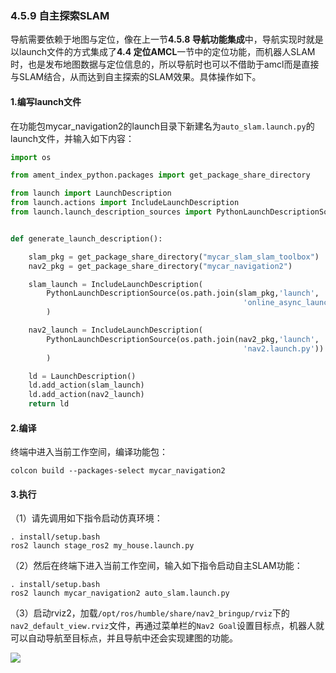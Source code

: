 ### 4.5.9 自主探索SLAM

导航需要依赖于地图与定位，像在上一节**4.5.8 导航功能集成**中，导航实现时就是以launch文件的方式集成了**4.4 定位AMCL**一节中的定位功能，而机器人SLAM时，也是发布地图数据与定位信息的，所以导航时也可以不借助于amcl而是直接与SLAM结合，从而达到自主探索的SLAM效果。具体操作如下。

#### 1.编写launch文件

在功能包mycar\_navigation2的launch目录下新建名为`auto_slam.launch.py`的launch文件，并输入如下内容：

```py
import os

from ament_index_python.packages import get_package_share_directory

from launch import LaunchDescription
from launch.actions import IncludeLaunchDescription
from launch.launch_description_sources import PythonLaunchDescriptionSource


def generate_launch_description():

    slam_pkg = get_package_share_directory("mycar_slam_slam_toolbox")
    nav2_pkg = get_package_share_directory("mycar_navigation2")

    slam_launch = IncludeLaunchDescription(
        PythonLaunchDescriptionSource(os.path.join(slam_pkg,'launch',
                                                    'online_async_launch.py'))
        )

    nav2_launch = IncludeLaunchDescription(
        PythonLaunchDescriptionSource(os.path.join(nav2_pkg,'launch', 
                                                    'nav2.launch.py'))
        )

    ld = LaunchDescription()
    ld.add_action(slam_launch)
    ld.add_action(nav2_launch)
    return ld
```

#### 2.编译

终端中进入当前工作空间，编译功能包：

```
colcon build --packages-select mycar_navigation2
```

#### 3.执行

（1）请先调用如下指令启动仿真环境：

```
. install/setup.bash
ros2 launch stage_ros2 my_house.launch.py
```

（2）然后在终端下进入当前工作空间，输入如下指令启动自主SLAM功能：

```
. install/setup.bash
ros2 launch mycar_navigation2 auto_slam.launch.py
```

（3）启动rviz2，加载`/opt/ros/humble/share/nav2_bringup/rviz`下的`nav2_default_view.rviz`文件，再通过菜单栏的`Nav2 Goal`设置目标点，机器人就可以自动导航至目标点，并且导航中还会实现建图的功能。

![](/assets/4.5.9自主SLAM2.PNG)

